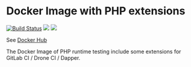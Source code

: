 # Docker Image with PHP extensions

[![Build Status](https://travis-ci.org/104corp/docker-php-testing.svg?branch=master)](https://travis-ci.org/104corp/docker-php-testing)
[![](https://img.shields.io/docker/stars/104corp/php-testing.svg)](https://hub.docker.com/r/104corp/php-testing/)
[![](https://img.shields.io/docker/pulls/104corp/php-testing.svg)](https://hub.docker.com/r/104corp/php-testing/)

See [Docker Hub](https://hub.docker.com/r/104corp/php-testing/)

The Docker Image of PHP runtime testing include some extensions for GitLab CI / Drone CI / Dapper.
